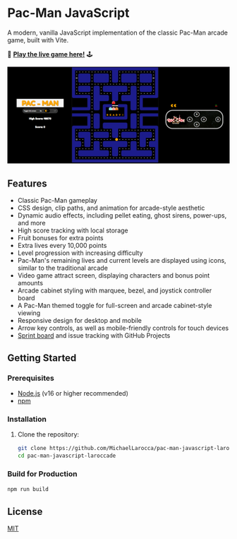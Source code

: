 # Pac-Man JavaScript

A modern, vanilla JavaScript implementation of the classic Pac-Man arcade game, built with Vite.

🔗 [**Play the live game here!**](https://pac-man-javascript-laroccade.netlify.app/) 🕹

![Pac-Man Logo](/public/images/LC-Pac-Man-screen-shot.png)

## Features

- Classic Pac-Man gameplay
- CSS design, clip paths, and animation for arcade-style aesthetic
- Dynamic audio effects, including pellet eating, ghost sirens, power-ups, and more
- High score tracking with local storage
- Fruit bonuses for extra points
- Extra lives every 10,000 points
- Level progression with increasing difficulty
- Pac-Man's remaining lives and current levels are displayed using icons, similar to the traditional arcade
- Video game attract screen, displaying characters and bonus point amounts
- Arcade cabinet styling with marquee, bezel, and joystick controller board
- A Pac-Man themed toggle for full-screen and arcade cabinet-style viewing
- Responsive design for desktop and mobile
- Arrow key controls, as well as mobile-friendly controls for touch devices
- [Sprint board](https://github.com/users/MichaelLarocca/projects/1/views/1) and issue tracking with GitHub Projects

## Getting Started

### Prerequisites

- [Node.js](https://nodejs.org/) (v16 or higher recommended)
- [npm](https://www.npmjs.com/)

### Installation

1. Clone the repository:
   ```bash
   git clone https://github.com/MichaelLarocca/pac-man-javascript-laroccade.git
   cd pac-man-javascript-laroccade
   ```

### Build for Production

```bash
npm run build
```

## License

[MIT](LICENSE)
